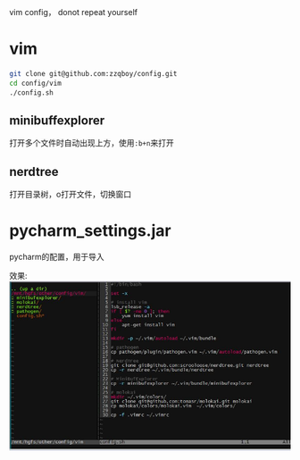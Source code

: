 vim config， donot repeat yourself

# vim
```sh
git clone git@github.com:zzqboy/config.git
cd config/vim
./config.sh
```
## minibuffexplorer
打开多个文件时自动出现上方，使用`:b+n`来打开

## nerdtree
<C-n>打开目录树，o打开文件，<C-w>切换窗口

# pycharm_settings.jar

pycharm的配置，用于导入

效果:  
![v](vim/shoot.jpg)  
